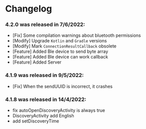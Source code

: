 # Changelog

### **4.2.0** was released in 7/6/2022:
- [Fix] Some compilation warnings about bluetooth permissions
- [Modify] Upgrade `Kotlin` and `Gradle` versions
- [Modify] Mark `ConnectionResultCallback` obsolete
- [Feature] Added Ble device to send byte array
- [Feature] Added Ble device can work callback
- [Feature] Added Server

### **4.1.9** was released in 9/5/2022:
- [Fix] When the sendUUID is incorrect, it crashes

### **4.1.8** was released in 14/4/2022:
- fix autoOpenDiscoveryActivity is always true
- DiscoveryActivity add English
- add setDiscoveryTime
